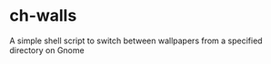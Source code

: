 ch-walls
========

A simple shell script to switch between wallpapers from a specified directory on Gnome
